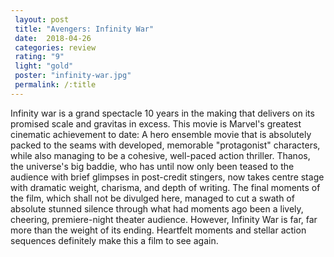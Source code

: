 ```yaml
---
 layout: post
 title: "Avengers: Infinity War"
 date:  2018-04-26
 categories: review
 rating: "9"
 light: "gold"
 poster: "infinity-war.jpg"
 permalink: /:title
---
```



Infinity war is a grand spectacle 10 years in the making that delivers on its promised scale and gravitas in excess. This movie is Marvel's greatest cinematic achievement to date: A hero ensemble movie that is absolutely packed to the seams with developed, memorable "protagonist" characters, while also managing to be a cohesive, well-paced action thriller. Thanos, the universe's big baddie, who has until now only been teased to the audience with brief glimpses in post-credit stingers, now takes centre stage with dramatic weight, charisma, and depth of writing. The final moments of the film, which shall not be divulged here, managed to cut a swath of absolute stunned silence through what had moments ago been a lively, cheering, premiere-night theater audience. However, Infinity War is far, far more than the weight of its ending. Heartfelt moments and stellar action sequences definitely make this a film to see again.
